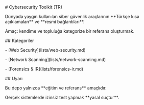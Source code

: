\# Cybersecurity Toolkit (TR)



Dünyada yaygın kullanılan siber güvenlik araçlarının \*\*Türkçe kısa açıklamaları\*\* ve \*\*resmi bağlantıları\*\*.



Amaç: kendime ve topluluğa kategorize bir referans oluşturmak.



\## Kategoriler

\- \[Web Security](lists/web-security.md)

\- \[Network Scanning](lists/network-scanning.md)

\- \[Forensics \& IR](lists/forensics-ir.md)



\## Uyarı

Bu depo yalnızca \*\*eğitim ve referans\*\* amaçlıdır.

Gerçek sistemlerde izinsiz test yapmak \*\*yasal suçtur\*\*.

